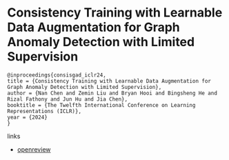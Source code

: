 # Consistency Training with Learnable Data Augmentation for Graph Anomaly Detection with Limited Supervision

```
@inproceedings{consisgad_iclr24,
title = {Consistency Training with Learnable Data Augmentation for Graph Anomaly Detection with Limited Supervision},
author = {Nan Chen and Zemin Liu and Bryan Hooi and Bingsheng He and Rizal Fathony and Jun Hu and Jia Chen},
booktitle = {The Twelfth International Conference on Learning Representations (ICLR)},
year = {2024}
}
```

links
- [openreview](https://openreview.net/forum?id=elMKXvhhQ9)
